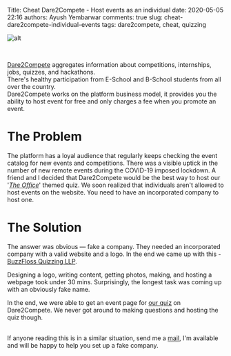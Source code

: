 Title: Cheat Dare2Compete - Host events as an individual
date: 2020-05-05 22:16
authors: Ayush Yembarwar
comments: true
slug: cheat-dare2compete-individual-events
tags: dare2compete, cheat, quizzing


<!-- PELICAN_BEGIN_SUMMARY -->  
![alt]({filename}..\images\BuzzFlossQuizzing\BuzzFloss.png)  

<br>

[Dare2Compete](https://dare2compete.com/) aggregates information about competitions, internships, jobs, quizzes, and hackathons. <br> There's healthy participation from E-School and B-School students from all over the country. <br> Dare2Compete works on the platform business model, it provides you the ability to host event for free and only charges a fee when you promote an event. <br>

<!-- PELICAN_END_SUMMARY -->   

# The Problem    

The platform has a loyal audience that regularly keeps checking the event catalog for new events and competitions. There was a visible uptick in the number of new remote events during the COVID-19 imposed lockdown. A friend and I decided that Dare2Compete would be the best way to host our '[*The Office*](https://theofficeslack.com/)' themed quiz. We soon realized that individuals aren't allowed to host events on the website. You need to have an incorporated company to host one.    

# The Solution    

The answer was obvious — fake a company. They needed an incorporated company with a valid website and a logo. In the end we came up with this - [BuzzFloss Quizzing LLP](https://subwayharearmy.github.io/pages/buzz-floss-quizzing.html).     <br>       
  
Designing a logo, writing content, getting photos, making, and hosting a webpage took under 30 mins. Surprisingly, the longest task was coming up with an obviously fake name. <br>

In the end, we were able to get an event page for [our quiz](https://dare2compete.com/o/the-office-quiz-buzzfloss-quizzing-llp-106752) on Dare2Compete. We never got around to making questions and hosting the quiz though. <br> <br>

If anyone reading this is in a similar situation, send me a [mail](mailto:ayushyembarwar@gmail.com?cc=f2016657@pilani.bits-pilani.ac.in&subject=Need%20to%20make%20a%20fake%20company%20(Blog%20Redirect)&body=Hello%2C%20Ayush.%0D%0A%0D%0A), I'm available and will be happy to help you set up a fake company.  